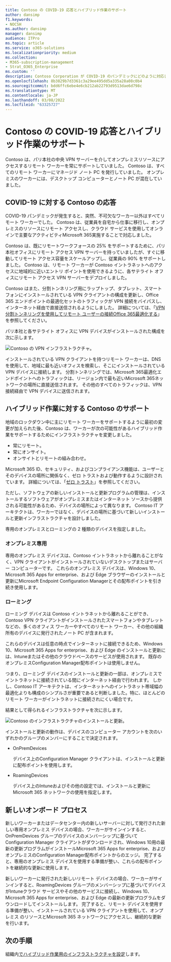 ```yaml
---
title: Contoso の COVID-19 応答とハイブリッド作業のサポート
author: dansimp
f1.keywords:
- NOCSH
ms.author: dansimp
manager: dansimp
audience: ITPro
ms.topic: article
ms.service: o365-solutions
ms.localizationpriority: medium
ms.collection:
- M365-subscription-management
- Strat_O365_Enterprise
ms.custom: ''
description: Contoso Corporation が COVID-19 のパンデミックにどのように対応し、ハイブリッド作業のためにソフトウェアのインストールと更新インフラストラクチャを設計したかを理解します。
ms.openlocfilehash: 8b3829b7d3361c3a29ee495dd5a335a28a08c0b4
ms.sourcegitcommit: bdd6ffc6ebe4e6cb212ab22793d9513dae6d798c
ms.translationtype: MT
ms.contentlocale: ja-JP
ms.lasthandoff: 03/08/2022
ms.locfileid: "63325727"
---
```

# <a name="contosos-covid-19-response-and-support-for-hybrid-work"></a>Contoso の COVID-19 応答とハイブリッド作業のサポート

Contoso は、パリ本社の中央 VPN サーバーを介してオンプレミスリソースにアクセスするリモート ワーカーを常にサポートしていました。 Contoso は、すべてのリモート ワーカーにマネージド ノート PC を発行していました。 オンプレミスのワーカーには、デスクトップ コンピューターとノート PC が混在していました。

## <a name="contosos-response-to-covid-19"></a>COVID-19 に対する Contoso の応答

COVID-19 パンデミックが発生すると、突然、不可欠なワーカー以外はすべてリモート ワーカーでした。 Contoso は、従業員を自宅から仕事に移行し、オンプレミスのリソースにリモート アクセスし、クラウド サービスを使用してオンラインで主要なアクティビティMicrosoft 365実施することで対応しました。

Contoso は、既にリモートワークフォースの 25% をサポートするために、パリ本社オフィスにリモート アクセス VPN サーバーを持っていましたが、すぐに移動してリモート アクセス容量をスケールアップし、従業員の 90% をサポートしました。 Contoso は、リモート ワーカーが Contoso イントラネットへのアクセスに地域的に近いエントリ ポイントを使用できるように、各サテライト オフィスにリモート アクセス VPN サーバーをデプロイしました。

Contoso はまた、分割トンネリング用にラップトップ、タブレット、スマートフォンにインストールされている VPN クライアントの構成を更新し、Office 365 エンドポイントの最適化セットのトラフィックが VPN 接続をバイパスし、インターネット経由で直接送信されるようにしました。 詳細については、「[VPN 分割トンネリングを使用してリモート ユーザーの接続Office 365最適化する](../enterprise/microsoft-365-vpn-split-tunnel.md)」を参照してください。

パリ本社と各サテライト オフィスに VPN デバイスがインストールされた構成を次に示します。 

![Contoso の VPN インフラストラクチャ。](../media/contoso-remote-onsite-work/contoso-vpn-infrastructure.png)

インストールされている VPN クライアントを持つリモート ワーカーは、DNS を使用して、地域に最も近いオフィスを検索し、そこにインストールされている VPN デバイスに接続します。 分割トンネリングでは、Microsoft 365最適化エンドポイントへのトラフィックは、リージョン内で最も近いMicrosoft 365ネットワークの場所に直接送信されます。 その他のすべてのトラフィックは、VPN 接続経由で VPN デバイスに送信されます。

## <a name="contosos-support-for-hybrid-work"></a>ハイブリッド作業に対する Contoso のサポート

地域のロックダウン中に主にリモート ワーカーをサポートするように最初の変更が加えられた後、Contoso は、ワーカーが次の可能性があるハイブリッド作業をサポートするためにインフラストラクチャを変更しました。

- 常にリモート。
- 常にオンサイト。
- オンサイトとリモートの組み合わせ。

Microsoft 365 ID、セキュリティ、およびコンプライアンス機能は、ユーザーとそのデバイスの場所に関係なく、ゼロ トラストおよび動作するように設計されています。 詳細については、「[ゼロ トラスト](https://www.microsoft.com/security/business/zero-trust)」を参照してください。

ただし、ソフトウェアの新しいインストールと更新プログラムの管理は、インストールするソフトウェアがオンプレミスまたはインターネット ソースから提供される可能性があるため、デバイスの場所によって異なります。 Contoso IT アーキテクトは、ワーカーではなく、デバイスの場所に基づいて新しいインストールと更新インフラストラクチャを設計しました。

専用のオンプレミスとローミングの 2 種類のデバイスを指定しました。

### <a name="dedicated-on-premises"></a>オンプレミス専用

専用のオンプレミス デバイスは、Contoso イントラネットから離れることがなく、VPN クライアントがインストールされていないデスクトップまたはサーバー コンピューターです。 これらのオンプレミス デバイスは、Windows 10、Microsoft 365 Apps for enterprise、および Edge ブラウザーのインストールと更新にMicrosoft Endpoint Configuration Managerとその配布ポイントを引き続き使用します。

### <a name="roaming"></a>ローミング

ローミング デバイスは Contoso イントラネットから離れることができ、Contoso VPN クライアントがインストールされたスマートフォンやタブレットなどの、多くのオフィス ワーカーやすべてのリモート ワーカー、その他の組織所有のデバイスに発行されたノート PC が含まれます。 

これらのデバイスは任意の時点でインターネットに接続できるため、Windows 10、Microsoft 365 Apps for enterprise、および Edge のインストールと更新には、Intuneまたはその他のクラウドベースのサービスが使用されます。 既存のオンプレミスConfiguration Manager配布ポイントは使用しません。

つまり、ローミング デバイスのインストールと更新の一部は、オンプレミスでイントラネットに接続されている間にインターネット経由で行われます。 しかし、Contoso IT アーキテクトは、インターネットへのイントラネット帯域幅の最適化よりも構成のシンプルさが重要であると判断しました。特に、ほとんどのリモート ワーカーがイントラネットに接続されにくい場合です。

結果として得られるインフラストラクチャを次に示します。

![Contoso のインフラストラクチャのインストールと更新。](../media/contoso-remote-onsite-work/contoso-updates-infrastructure.png)

インストールと更新の動作は、デバイスのコンピューター アカウントを次のいずれかのグループのメンバーにすることで決定されます。

- OnPremDevices

  デバイス上のConfiguration Manager クライアントは、インストールと更新に配布ポイントを使用します。

- RoamingDevices

  デバイス上のIntuneおよびその他の設定では、インストールと更新にMicrosoft 365 ネットワークの使用を指定します。

## <a name="new-onboarding-process"></a>新しいオンボード プロセス

新しいワーカーまたはデータセンター内の新しいサーバーに対して発行された新しい専用オンプレミス デバイスの場合、ワーカーがサインインすると、OnPremDevices グループのデバイスのメンバーシップに基づいてConfiguration Manager クライアントがダウンロードされ、Windows 10用の最新の更新プログラムがインストールMicrosoft 365 Apps for enterprise、およびオンプレミスのConfiguration Manager配布ポイントからのエッジ。 完了すると、専用のオンプレミス デバイスを使用する準備が整い、これらの配布ポイントを継続的な更新に使用します。

新しいワーカーに発行された新しいリモート デバイスの場合、ワーカーがサインインすると、RoamingDevices グループのメンバーシップに基づいてデバイスがIntuneクラウド サービスやその他のサービスに接続し、Windows 10、Microsoft 365 Apps for enterprise、および Edge の最新の更新プログラムをダウンロードしてインストールします。 完了すると、リモート デバイスを使用する準備が整い、インストールされている VPN クライアントを使用して、オンプレミス のリソースとMicrosoft 365 ネットワークにアクセスし、継続的な更新を行います。

## <a name="next-step"></a>次の手順

組織内[でハイブリッド作業用のインフラストラクチャを設定](empower-people-to-work-remotely.md)します。
